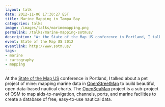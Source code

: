 ```yaml
---
layout: talk
date: 2012-11-06 17:30:27 EST
title: Marine Mapping in Tampa Bay
categories: talks
image: /images/talks/marinemapping.png
permalink: /talks/marine-mapping-sotmus/
description: "At the State of the Map US conference in Portland, I talked about a pet project of mine: mapping marine data in OpenStreetMap to build beautiful, open data-based nautical charts."
event: State of the Map US 2012
eventlink: http://www.sotm.us/
tags:
- marine
- cartography
- mapping
---
```


At the [State of the Map US](http://stateofthemap.us/) conference in Portland, I talked about a pet project of mine: mapping marine data in [OpenStreetMap](http://openstreetmap.org/) to build beautiful, open data-based nautical charts. The [OpenSeaMap](http://openseamap.org/) project is a sub-project of OSM to map aids-to-navigation, channels, ports, and marine facilities to create a database of free, easy-to-use nautical data.

<script async class="speakerdeck-embed" data-id="507c23c16a8416000206395b" data-ratio="1.7777777777777777" src="//speakerdeck.com/assets/embed.js"></script>
